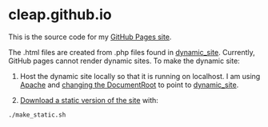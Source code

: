 # cleap.github.io

This is the source code for my [GitHub Pages site](https://cleap.github.io).

The .html files are created from .php files found in [dynamic\_site](https://github.com/cleap/cleap.github.io/tree/master/dynamic_site).
Currently, GitHub pages cannot render dynamic sites. To make the dynamic site:

1. Host the dynamic site locally so that it is running on localhost. I am
using [Apache](https://httpd.apache.org/) and [changing the DocumentRoot](https://stackoverflow.com/a/23175981/17361285)
to point to [dynamic\_site](https://github.com/cleap/cleap.github.io/tree/master/include).

2. [Download a static version of the site](https://stackoverflow.com/questions/66610/how-can-i-create-a-site-in-php-and-have-it-generate-a-static-version) with:

```bash
./make_static.sh
```
